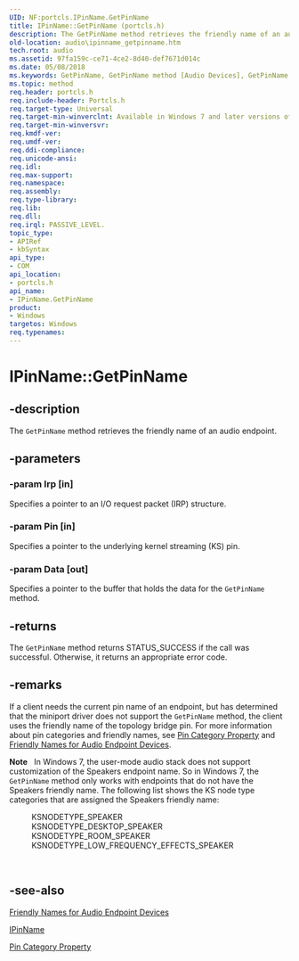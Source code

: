 ```yaml
---
UID: NF:portcls.IPinName.GetPinName
title: IPinName::GetPinName (portcls.h)
description: The GetPinName method retrieves the friendly name of an audio endpoint.
old-location: audio\ipinname_getpinname.htm
tech.root: audio
ms.assetid: 97fa159c-ce71-4ce2-8d40-def7671d014c
ms.date: 05/08/2018
ms.keywords: GetPinName, GetPinName method [Audio Devices], GetPinName method [Audio Devices],IPinName interface, IPinName interface [Audio Devices],GetPinName method, IPinName.GetPinName, IPinName::GetPinName, audio.ipinname_getpinname, audmp-routines_438a3c13-6571-45ab-ad7a-6ef71336c17f.xml, portcls/IPinName::GetPinName
ms.topic: method
req.header: portcls.h
req.include-header: Portcls.h
req.target-type: Universal
req.target-min-winverclnt: Available in Windows 7 and later versions of Windows.
req.target-min-winversvr: 
req.kmdf-ver: 
req.umdf-ver: 
req.ddi-compliance: 
req.unicode-ansi: 
req.idl: 
req.max-support: 
req.namespace: 
req.assembly: 
req.type-library: 
req.lib: 
req.dll: 
req.irql: PASSIVE_LEVEL.
topic_type:
- APIRef
- kbSyntax
api_type:
- COM
api_location:
- portcls.h
api_name:
- IPinName.GetPinName
product:
- Windows
targetos: Windows
req.typenames: 
---
```


# IPinName::GetPinName


## -description


The <code>GetPinName</code> method retrieves the friendly name of an audio endpoint.


## -parameters




### -param Irp [in]

Specifies a pointer to an I/O request packet (IRP) structure. 


### -param Pin [in]

Specifies a pointer to the underlying kernel streaming (KS) pin.


### -param Data [out]

Specifies a pointer to the buffer that holds the data for the <code>GetPinName</code> method.


## -returns



The <code>GetPinName</code> method returns STATUS_SUCCESS if the call was successful. Otherwise, it returns an appropriate error code.




## -remarks



If a client needs the current pin name of an endpoint, but has determined that the miniport driver does not support the <code>GetPinName</code> method, the client uses the friendly name of the topology bridge pin. For more information about pin categories and friendly names, see <a href="https://docs.microsoft.com/windows-hardware/drivers/audio/pin-category-property">Pin Category Property</a> and <a href="https://docs.microsoft.com/windows-hardware/drivers/audio/friendly-names-for-audio-endpoint-devices">Friendly Names for Audio Endpoint Devices</a>. 

<div class="alert"><b>Note</b>   In Windows 7, the user-mode audio stack does not support customization of the Speakers endpoint name. So in Windows 7, the <code>GetPinName</code> method only works with endpoints that do not have the Speakers friendly name. The following list shows the KS node type categories that are assigned the Speakers friendly name:<dl>
<dd>
KSNODETYPE_SPEAKER

</dd>
<dd>
KSNODETYPE_DESKTOP_SPEAKER

</dd>
<dd>
KSNODETYPE_ROOM_SPEAKER

</dd>
<dd>
KSNODETYPE_LOW_FREQUENCY_EFFECTS_SPEAKER

</dd>
</dl>
</div>
<div> </div>



## -see-also




<a href="https://docs.microsoft.com/windows-hardware/drivers/audio/friendly-names-for-audio-endpoint-devices">Friendly Names for Audio Endpoint Devices</a>



<a href="https://docs.microsoft.com/windows-hardware/drivers/ddi/content/portcls/nn-portcls-ipinname">IPinName</a>



<a href="https://docs.microsoft.com/windows-hardware/drivers/audio/pin-category-property">Pin Category Property</a>
 

 

